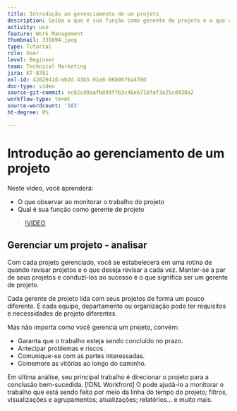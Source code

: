 ```yaml
---
title: Introdução ao gerenciamento de um projeto
description: Saiba o que é sua função como gerente de projeto e o que observar ao monitorar o trabalho do projeto.
activity: use
feature: Work Management
thumbnail: 335094.jpeg
type: Tutorial
role: User
level: Beginner
team: Technical Marketing
jira: KT-8781
exl-id: 4202941d-eb2d-43b5-91e8-06b0076a470d
doc-type: video
source-git-commit: ec82cd0aafb89df7b3c46eb716faf3a25cd438a2
workflow-type: tm+mt
source-wordcount: '183'
ht-degree: 0%

---
```


# Introdução ao gerenciamento de um projeto

Neste vídeo, você aprenderá:

* O que observar ao monitorar o trabalho do projeto
* Qual é sua função como gerente de projeto

>[!VIDEO](https://video.tv.adobe.com/v/335094/?quality=12&learn=on)

## Gerenciar um projeto - analisar

Com cada projeto gerenciado, você se estabelecerá em uma rotina de quando revisar projetos e o que deseja revisar a cada vez. Manter-se a par de seus projetos e conduzi-los ao sucesso é o que significa ser um gerente de projeto.

Cada gerente de projeto lida com seus projetos de forma um pouco diferente. E cada equipe, departamento ou organização pode ter requisitos e necessidades de projeto diferentes.

Mas não importa como você gerencia um projeto, convém:

* Garanta que o trabalho esteja sendo concluído no prazo.
* Antecipar problemas e riscos.
* Comunique-se com as partes interessadas.
* Comemore as vitórias ao longo do caminho.

Em última análise, seu principal trabalho é direcionar o projeto para a conclusão bem-sucedida. [!DNL Workfront] O pode ajudá-lo a monitorar o trabalho que está sendo feito por meio da linha do tempo do projeto; filtros, visualizações e agrupamentos; atualizações; relatórios... e muito mais.

<!---
learn more urls
3 universal principles of project management
What is a project manager?
Project management knowledge areas
9 best practices for effective project management
10 work management problems and how to solve them
--->

